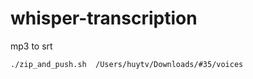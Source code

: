 # whisper-transcription
mp3 to srt

```shell
./zip_and_push.sh  /Users/huytv/Downloads/#35/voices
```